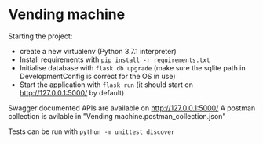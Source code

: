 # Vending machine

Starting the project:
- create a new virtualenv (Python 3.7.1 interpreter)
- Install requirements with `pip install -r requirements.txt`
- Initialise database with `flask db upgrade` (make sure the sqlite path in DevelopmentConfig is correct for the OS in use)
- Start the application with `flask run` (it should start on http://127.0.0.1:5000/ by default)

Swagger documented APIs are available on http://127.0.0.1:5000/
A postman collection is avilable in "Vending machine.postman_collection.json"

Tests can be run with `python -m unittest discover` 
    